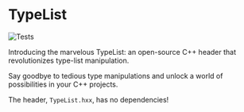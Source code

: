# TypeList

![Tests](https://github.com/GeodeGames/match/actions/workflows/Test.yml/badge.svg)

Introducing the marvelous TypeList: an open-source C++ header that revolutionizes type-list manipulation.

Say goodbye to tedious type manipulations and unlock a world of possibilities in your C++ projects.

The header, `TypeList.hxx`, has no dependencies!
